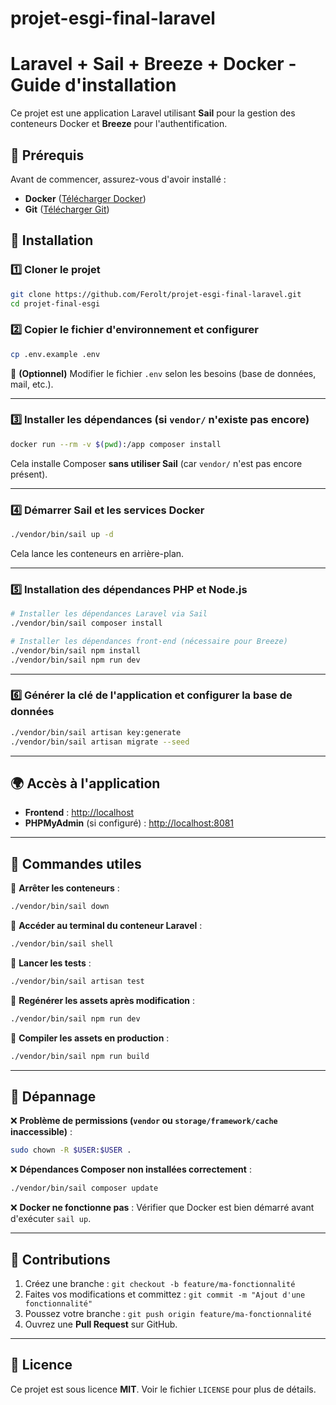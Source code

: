 # projet-esgi-final-laravel
# Laravel + Sail + Breeze + Docker - Guide d'installation

Ce projet est une application Laravel utilisant **Sail** pour la gestion des conteneurs Docker et **Breeze** pour l'authentification.

## 📌 Prérequis

Avant de commencer, assurez-vous d'avoir installé :
- **Docker** ([Télécharger Docker](https://www.docker.com/get-started))
- **Git** ([Télécharger Git](https://git-scm.com/downloads))

## 🚀 Installation

### 1️⃣ **Cloner le projet**
```bash
git clone https://github.com/Ferolt/projet-esgi-final-laravel.git
cd projet-final-esgi
```

### 2️⃣ **Copier le fichier d'environnement et configurer**
```bash
cp .env.example .env
```
🔹 **(Optionnel)** Modifier le fichier `.env` selon les besoins (base de données, mail, etc.).

---

### 3️⃣ **Installer les dépendances (si `vendor/` n'existe pas encore)**  
```bash
docker run --rm -v $(pwd):/app composer install
```
Cela installe Composer **sans utiliser Sail** (car `vendor/` n'est pas encore présent).

---

### 4️⃣ **Démarrer Sail et les services Docker**
```bash
./vendor/bin/sail up -d
```
Cela lance les conteneurs en arrière-plan.

---

### 5️⃣ **Installation des dépendances PHP et Node.js**
```bash
# Installer les dépendances Laravel via Sail
./vendor/bin/sail composer install

# Installer les dépendances front-end (nécessaire pour Breeze)
./vendor/bin/sail npm install
./vendor/bin/sail npm run dev
```

---

### 6️⃣ **Générer la clé de l'application et configurer la base de données**
```bash
./vendor/bin/sail artisan key:generate
./vendor/bin/sail artisan migrate --seed
```

---

## 🌍 Accès à l'application

- **Frontend** : [http://localhost](http://localhost)
- **PHPMyAdmin** (si configuré) : [http://localhost:8081](http://localhost:8081)

---

## 📌 Commandes utiles

🔹 **Arrêter les conteneurs** :
```bash
./vendor/bin/sail down
```

🔹 **Accéder au terminal du conteneur Laravel** :
```bash
./vendor/bin/sail shell
```

🔹 **Lancer les tests** :
```bash
./vendor/bin/sail artisan test
```

🔹 **Regénérer les assets après modification** :
```bash
./vendor/bin/sail npm run dev
```

🔹 **Compiler les assets en production** :
```bash
./vendor/bin/sail npm run build
```

---

## 🔧 Dépannage

❌ **Problème de permissions (`vendor` ou `storage/framework/cache` inaccessible)** :
```bash
sudo chown -R $USER:$USER .
```

❌ **Dépendances Composer non installées correctement** :
```bash
./vendor/bin/sail composer update
```

❌ **Docker ne fonctionne pas** :
Vérifier que Docker est bien démarré avant d'exécuter `sail up`.

---

## 📢 Contributions

1. Créez une branche : `git checkout -b feature/ma-fonctionnalité`
2. Faites vos modifications et committez : `git commit -m "Ajout d'une fonctionnalité"`
3. Poussez votre branche : `git push origin feature/ma-fonctionnalité`
4. Ouvrez une **Pull Request** sur GitHub.

---

## 📜 Licence

Ce projet est sous licence **MIT**. Voir le fichier `LICENSE` pour plus de détails.
